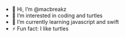 - 👋 Hi, I’m @macbreakz
- 👀 I’m interested in coding and turtles
- 🌱 I’m currently learning javascript and swift
- ⚡ Fun fact: I like turtles
